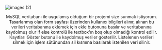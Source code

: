 ![images (2)](https://user-images.githubusercontent.com/102829820/202928848-613c626c-d2ca-4b33-b897-a71c4d41dbce.gif)
<center>
MySQL veritabanı ile uygulamış olduğum bir projemi size sunmak istiyorum.
Tasarlanmış olan form sayfası üzerinden kullanıcı bilgileri alınır, alınan bu verileri veritabanına eklemek için ekle butonuna basılır ve veritabanına kaydolmuş olur
if else kontrolü ile textbox'ın boş olup olmadığı kontrol edilir.
Kayıtları Göster butonu ile kaydolmuş veriler gösterilir.
Listelenen verileri silmek için işlem sütünundan sil kısmına basılarak istenilen veri silinir.
 
</b></center>
